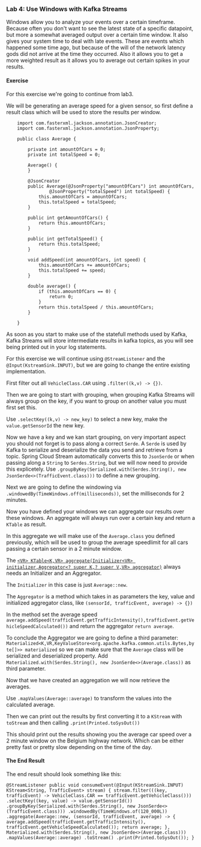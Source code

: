 ### Lab 4: Use Windows with Kafka Streams
Windows allow you to analyze your events over a certain timeframe.
Because often you don't want to see the latest state of a specific datapoint, but more a somewhat averaged output over a certain time window. 
It also gives your system time to deal with late events.
These are events which happened some time ago, but because of the will of the network latency gods did not arrive at the time they occurred.
Also it allows you to get a more weighted result as it allows you to average out certain spikes in your results.

#### Exercise

For this exercise we're going to continue from lab3.

We will be generating an average speed for a given sensor, so first define a result class which will be used to store the results per window.

```
    import com.fasterxml.jackson.annotation.JsonCreator;
    import com.fasterxml.jackson.annotation.JsonProperty;

    public class Average {

        private int amountOfCars = 0;
        private int totalSpeed = 0;

        Average() {
        }

        @JsonCreator
        public Average(@JsonProperty("amountOfCars") int amountOfCars,
                @JsonProperty("totalSpeed") int totalSpeed) {
            this.amountOfCars = amountOfCars;
            this.totalSpeed = totalSpeed;
        }

        public int getAmountOfCars() {
            return this.amountOfCars;
        }

        public int getTotalSpeed() {
            return this.totalSpeed;
        }

        void addSpeed(int amountOfCars, int speed) {
            this.amountOfCars += amountOfCars;
            this.totalSpeed += speed;
        }

        double average() {
            if (this.amountOfCars == 0) {
                return 0;
            }
            return this.totalSpeed / this.amountOfCars;
        }

    }
```

As soon as you start to make use of the statefull methods used by Kafka, Kafka Streams will store intermediate results in kafka topics, as you will see being printed out in your log statements.

For this exercise we will continue using `@StreamListener` and the `@Input(KstreamSink.INPUT)`, but we are going to change the entire existing implementation.

First filter out all `VehicleClass.CAR` using `.filter((k,v) -> {})`.

Then we are going to start with grouping, when grouping Kafka Streams will always group on the key, if you want to group on another value you must first set this.

Use `.selectKey((k,v) -> new_key)` to select a new key, make the `value.getSensorId` the new key.

Now we have a key and we kan start grouping, on very important aspect you should not forget is to pass along a correct `Serde`.
A `Serde` is used by Kafka to serialize and deserialize the data you send and retrieve from a topic.
Spring Cloud Stream automatically converts this to `JsonSerde` or when passing along a `String` to `Serdes.String`, but we will now need to provide this explicetely.
Use `.groupByKey(Serialized.with(Serdes.String(), new JsonSerde<>(TrafficEvent.class)))` to define a new grouping.

Next we are going to define the windowing via `.windowedBy(TimeWindows.off(milliseconds))`, set the milliseconds for 2 minutes.

Now you have defined your windows we can aggregate our results over these windows.
An aggregate will always run over a certain key and return a `KTable` as result.

In this aggregate we will make use of the `Average.class` you defined previously, which will be used to group the average speedlimit for all cars passing a certain sensor in a 2 minute window.

The [`<VR> KTable<K,VR> aggregate(Initializer<VR> initializer,Aggregator<? super K,? super V,VR> aggregator)`](https://kafka.apache.org/20/javadoc/org/apache/kafka/streams/kstream/KGroupedStream.html#aggregate-org.apache.kafka.streams.kstream.Initializer-org.apache.kafka.streams.kstream.Aggregator-) always needs an Initializer and an Aggregator.

The `Initializer` in this case is just `Average::new`.

The `Aggregator` is a method which takes in as parameters the key, value and initialized aggregator class, like `(sensorId, trafficEvent, average) -> {})`

In the method set the average speed `average.addSpeed(trafficEvent.getTrafficIntensity(),trafficEvent.getVehicleSpeedCalculated())` and return the aggregator `return average`.

To conclude the Aggregator we are going to define a third parameter: `Materialized<K,VR,KeyValueStore<org.apache.kafka.common.utils.Bytes,byte[]>> materialized` so we can make sure that the `Average` class will be serialized and deserialized property.
Add `Materialized.with(Serdes.String(), new JsonSerde<>(Average.class))` as third parameter.

Now that we have created an aggregation we will now retrieve the averages.

Use `.mapValues(Average::average)` to transform the values into the calculated average.

Then we can print out the results by first converting it to a `KStream` with `toStream` and then calling `.print(Printed.toSysOut())`

This should print out the results showing you the average car speed over a 2 minute window on the Belgium highway network.
Which can be either pretty fast or pretty slow depending on the time of the day.


#### The End Result
The end result should look something like this: 

`
    @StreamListener
	public void consumeEvent(@Input(KStreamSink.INPUT)
			KStream<String, TrafficEvent> stream) {
		stream.filter(((key, trafficEvent) -> VehicleClass.CAR == trafficEvent.getVehicleClass()))
				.selectKey((key, value) -> value.getSensorId())
				.groupByKey(Serialized.with(Serdes.String(), new JsonSerde<>(TrafficEvent.class)))
				.windowedBy(TimeWindows.of(120_000L))
				.aggregate(Average::new, (sensorId, trafficEvent, average) -> {
					average.addSpeed(trafficEvent.getTrafficIntensity(),
							trafficEvent.getVehicleSpeedCalculated());
					return average;
				}, Materialized.with(Serdes.String(), new JsonSerde<>(Average.class)))
				.mapValues(Average::average)
				.toStream()
				.print(Printed.toSysOut());
	}
`




